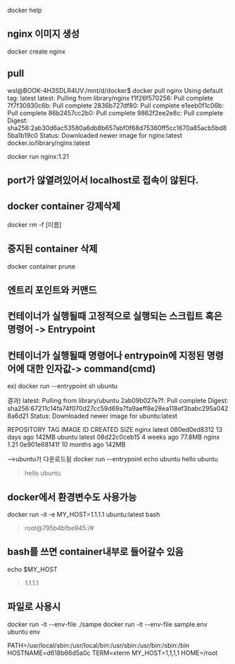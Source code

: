 docker help


## nginx 이미지 생성
docker create nginx


## pull
wsl@BOOK-4H3SDLR4UV:/mnt/d/docker$ docker pull nginx
Using default tag: latest
latest: Pulling from library/nginx
f1f26f570256: Pull complete
7f7f30930c6b: Pull complete
2836b727df80: Pull complete
e1eeb0f1c06b: Pull complete
86b2457cc2b0: Pull complete
9862f2ee2e8c: Pull complete
Digest: sha256:2ab30d6ac53580a6db8b657abf0f68d75360ff5cc1670a85acb5bd85ba1b19c0
Status: Downloaded newer image for nginx:latest
docker.io/library/nginx:latest


docker run nginx:1.21

## port가 않열려있어서 localhost로 접속이 않된다.

## docker container 강제삭제
docker rm -f [이름]

## 중지된 container 삭제

docker container prune

## 엔트리 포인트와 커맨드
## 컨테이너가 실행될때 고정적으로 실행되는 스크립트 혹은 명령어 -> Entrypoint
## 컨테이너가 실행될때 명령어나 entrypoin에 지정된 명령어에 대한 인자값-> command(cmd)
ex) docker run --entrypoint sh ubuntu

결과)
latest: Pulling from library/ubuntu
2ab09b027e7f: Pull complete
Digest: sha256:67211c14fa74f070d27cc59d69a7fa9aeff8e28ea118ef3babc295a0428a6d21
Status: Downloaded newer image for ubuntu:latest

REPOSITORY   TAG       IMAGE ID       CREATED         SIZE
nginx        latest    080ed0ed8312   13 days ago     142MB
ubuntu       latest    08d22c0ceb15   4 weeks ago     77.8MB
nginx        1.21      0e901e68141f   10 months ago   142MB

-->ubuntu가 다운로드됨
docker run --entrypoint echo ubuntu hello ubuntu
>hello ubuntu

## docker에서 환경변수도 사용가능

docker run -it -e MY_HOST=1.1.1.1 ubuntu:latest bash

>root@795b4bfbe945:/#
## bash를 쓰면 container내부로 들어갈수 있음
 echo $MY_HOST
>1.1.1.1


## 파일로 사용시
docker run -it --env-file ./sampe
docker run -it --env-file sample.env ubuntu env


PATH=/usr/local/sbin:/usr/local/bin:/usr/sbin:/usr/bin:/sbin:/bin
HOSTNAME=d618b66d5a0c
TERM=xterm
MY_HOST=1,1,1,1
HOME=/root



